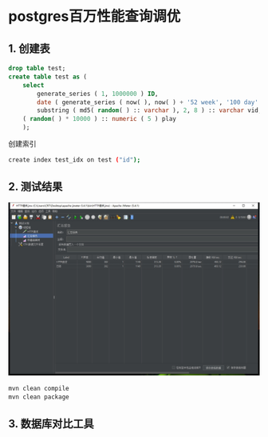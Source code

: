 # postgres百万性能查询调优


## 1. 创建表

```sql
drop table test;
create table test as (
	select
		generate_series ( 1, 1000000 ) ID,
		date ( generate_series ( now( ), now( ) + '52 week', '100 day' ) ) create_time,
		substring ( md5( random( ) :: varchar ), 2, 8 ) :: varchar vid,
	( random( ) * 10000 ) :: numeric ( 5 ) play 
	);
```

创建索引
```bash
create index test_idx on test ("id");
```

## 2. 测试结果

![](dashboard.png)

```bash
mvn clean compile
mvn clean package
```

## 3. 数据库对比工具

